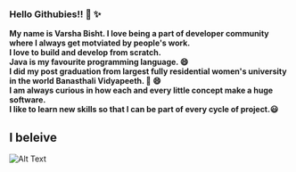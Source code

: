 ### **Hello Githubies!!** 👋 :sparkles:
**My name is Varsha Bisht. I love being a part of developer community where I always get motviated by people's work. <br>
I love to build and develop from scratch. <br>
Java is my favourite programming language. :smile: <br>
I did my post graduation from largest fully residential women's university in the world Banasthali Vidyapeeth.  :book: :smile: <br>
I am always curious in how each and every little concept make a huge software.<br>
I like to learn new skills so that I can be part of every cycle of project.:smiley:** <br>

## **I beleive**
![Alt Text](https://media4.giphy.com/media/Rlqcx1oXUGlAHENWRS/giphy.gif?cid=ecf05e471a31a11f2d93009b29a74ab77c53187944a0b8b8&rid=giphy.gif) 
<br><br>




<!--
**Varsha-git/Varsha-git** is a ✨ _special_ ✨ repository because its `README.md` (this file) appears on your GitHub profile.

Here are some ideas to get you started:

- 🔭 I’m currently working on my skills ! 
- 🌱 I’m currently learning ...
- 👯 I’m looking to collaborate on ...
- 🤔 I’m looking for help with ...
- 💬 Ask me about ...
- 📫 How to reach me: ...
- 😄 Pronouns: ...
- ⚡ Fun fact: ...
-->
